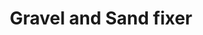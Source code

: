 ---
layout: product
title: "Gravel and Sand fixer"
price: "850" 
desc: "Lepak za pesak, kamenčiće"
img_path: "/assets/img/AK118.webp"
brand: "AK"
available: true
special_offer: true
new: false
soon: false
cat: "070000"
subcat: "070200"
subsubcat: "070201"
sifra: "AK118"
popular: false
spec: true
---